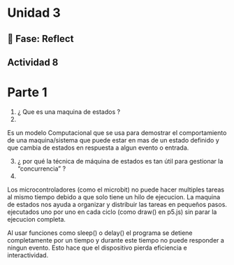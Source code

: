 # Unidad 3


## 🤔 Fase: Reflect
## Actividad 8 

# Parte 1 
1. ¿ Que es una maquina de estados ?
2. 
Es un modelo Computacional que se usa para demostrar el comportamiento de una maquina/sistema que puede estar en mas de un estado definido y que cambia de estados en respuesta a algun evento o entrada.

3. ¿ por qué la técnica de máquina de estados es tan útil para gestionar la “concurrencia” ?
4. 
Los microcontroladores (como el microbit) no puede hacer multiples tareas al mismo tiempo debido a que solo tiene un hilo de ejecucion. La maquina de estados nos ayuda a organizar y distribuir las tareas en pequeños pasos. ejecutados uno por uno en cada ciclo (como draw() en p5.js) sin parar la ejecucion completa.

Al usar funciones como sleep() o delay() el programa se detiene completamente por un tiempo y durante este tiempo no puede responder a ningun evento. Esto hace que el dispositivo pierda eficiencia e interactividad. 


